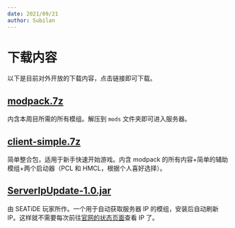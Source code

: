 ```yaml
---
date: 2021/09/21
author: Subilan
---
```


# 下载内容

以下是目前对外开放的下载内容，点击链接即可下载。

## [modpack.7z](https://fnmdp.oss-cn-beijing.aliyuncs.com/seatide-public/modpack.7z)

内含本周目所需的所有模组。解压到 `mods` 文件夹即可进入服务器。

## [client-simple.7z](https://fnmdp.oss-cn-beijing.aliyuncs.com/seatide-public/client-simple.7z)

简单整合包，适用于新手快速开始游戏。内含 modpack 的所有内容+简单的辅助模组+两个启动器（PCL 和 HMCL，根据个人喜好选择）。

## [ServerIpUpdate-1.0.jar](https://fnmdp.oss-cn-beijing.aliyuncs.com/seatide-public/ServerIpUpdate-1.0.jar)

由 SEATiDE 玩家所作。一个用于自动获取服务器 IP 的模组，安装后自动刷新 IP。这样就不需要每次前往[官网的状态页面](https://seatide.top/status)查看 IP 了。